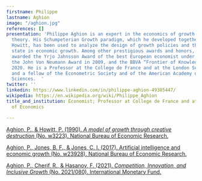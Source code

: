 ```yaml
---
firstname: Philippe
lastname: Aghion
image: "/aghion.jpg"
references: []
presentation: 'Philippe Aghion is an expert in the economics of growth and in contract
  theory. His Schumpeterian Growth paradigm, which he developed together with Peter
  Howitt, has been used to analyze the design of growth policies and the role of the
  state in economic growth. Among other prestigious awards and honors, he has been
  awarded the Yrjo Jahnsson Award of the best European economist under 45 in 2001,
  the John Von Neumann Award in 2009, and the BBVA “Frontier of Knowledge Award” in
  2020. He is a Professor at the College de France and at the London School of Economics,
  and a fellow of the Econometric Society and of the American Academy of Arts and
  Sciences.  '
twitter: ''
linkedin: https://www.linkedin.com/in/philippe-aghion-49385447/
wikipedia: https://en.wikipedia.org/wiki/Philippe_Aghion
title_and_institution: Economist; Professor at College de France and at London School
  of Economics

---
```

[Aghion, P., & Howitt, P. (1990). _A model of growth through creative destruction_ (No. w3223). National Bureau of Economic Research.](https://www.nber.org/system/files/working_papers/w3223/w3223.pdf "Aghion, P., & Howitt, P. (1990). A model of growth through creative destruction (No. w3223). National Bureau of Economic Research.")

[Aghion, P., Jones, B. F., & Jones, C. I. (2017). Artificial intelligence and economic growth (No. w23928). National Bureau of Economic Research. ](https://www.nber.org/system/files/working_papers/w23928/w23928.pdf "Aghion, P., Jones, B. F., & Jones, C. I. (2017). Artificial intelligence and economic growth (No. w23928). National Bureau of Economic Research. ")

[Aghion, P., Cherif, R., & Hasanov, F. (2021). _Competition, Innovation, and Inclusive Growth_ (No. 2021/080). International Monetary Fund. ](https://www.sipotra.it/wp-content/uploads/2021/03/Competition-Innovation-and-Inclusive-Growth.pdf "Aghion, P., Cherif, R., & Hasanov, F. (2021). Competition, Innovation, and Inclusive Growth (No. 2021/080). International Monetary Fund.")